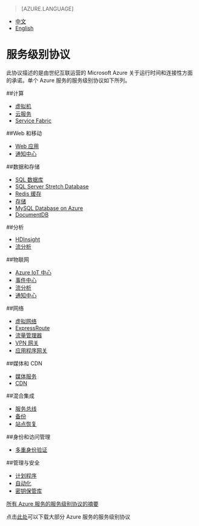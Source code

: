 <properties
	pageTitle=""
    description=""
    services=""
    documentationCenter=""
    authors=""
    manager=""
    editor=""
    tags=""/>

<tags ms.service="legal" ms.date="08/2016" wacn.date="08/2016" wacn.lang="cn"/>

> [AZURE.LANGUAGE]
- [中文](/support/legal/sla/)
- [English](/support/legal/sla-en/)

# 服务级别协议

此协议描述的是由世纪互联运营的 Microsoft Azure 关于运行时间和连接性方面的承诺。单个 Azure 服务的服务级别协议如下所列。 
<!--
|                       |                       |                       |                       |
|-----------------------|-----------------------|-----------------------|-----------------------|
|**计算**<br/><br/>[虚拟机]<br/>[云服务]<br/><br/><br/> |**Web 和移动**<br/><br/>[Web 应用]<br/>[通知中心]<br/><br/><br/> |**数据和存储**<br/><br/>[SQL 数据库]<br/>[SQL Server Stretch Database]<br/>[Redis 缓存]<br/>[存储]<br/>[MySQL Database on Azure]<br/>  |**分析**<br/><br/>[HDInsight]<br/>[流分析]<br/><br/><br/>  |
|**物联网**<br/><br/>[Azure IoT 中心]<br/>[事件中心]<br/>[流分析]<br/>[通知中心]<br/><br/> |**网络**<br/><br/>[虚拟网络]<br/>[ExpressRoute]<br/>[流量管理器]<br/>[VPN 网关]<br/>[应用程序网关]<br/>  |**媒体和 CDN**<br/><br/>[媒体服务]<br/>[CDN]<br/><br/><br/><br/>  |**混合集成**<br/><br/>[服务总线]<br/>[备份]<br/>[站点恢复]<br/><br/><br/>  |
|**身份和访问管理**<br/><br/>[多重身份验证]<br/><br/><br/>  |**管理与安全**<br/><br/>[计划程序]<br/>[自动化]<br/>[密钥保管库] | | |
-->
##计算
- [虚拟机]
- [云服务]
- [Service Fabric]

##Web 和移动
- [Web 应用]
- [通知中心]

##数据和存储
- [SQL 数据库]
- [SQL Server Stretch Database]
- [Redis 缓存]
- [存储]
- [MySQL Database on Azure]
- [DocumentDB]

##分析
- [HDInsight]
- [流分析]

##物联网
- [Azure IoT 中心]
- [事件中心]
- [流分析]
- [通知中心]

##网络
- [虚拟网络]
- [ExpressRoute]
- [流量管理器]
- [VPN 网关]
- [应用程序网关]

##媒体和 CDN
- [媒体服务]
- [CDN]

##混合集成
- [服务总线]
- [备份]
- [站点恢复]

##身份和访问管理
- [多重身份验证]

##管理与安全
- [计划程序]
- [自动化]
- [密钥保管库]


[所有 Azure 服务的服务级别协议的摘要](/support/sla/abstract/)

点击[此处](https://wacnstorage.blob.core.chinacloudapi.cn/marketing-resource/documents/Consolidated_SLA_Chinese_0809.pdf)可以下载大部分 Azure 服务的服务级别协议

[虚拟机]: /support/sla/virtual-machines/
[云服务]: /support/sla/cloud-services/
[Web 应用]: /support/sla/web-apps/
[通知中心]: /support/sla/notification-hubs/
[SQL 数据库]: /support/sla/sql-data/
[SQL Server Stretch Database]: /support/sla/sql-server-stretch-database/
[Redis 缓存]: /support/sla/redis-cache/
[存储]: /support/sla/storage/
[MySQL Database on Azure]: /support/sla/mysql/
[HDInsight]: /support/sla/hdinsight/
[流分析]: /support/sla/stream-analytics/
[Azure IoT 中心]: /support/sla/iot-hub/
[事件中心]: /support/sla/event-hubs/
[虚拟网络]: /support/sla/virtual-networking/
[ExpressRoute]: /support/sla/expressroute/
[流量管理器]: /support/sla/traffic-manager/
[VPN 网关]: /support/sla/vpn-gateway/
[应用程序网关]: /support/sla/application-gateway/
[媒体服务]: /support/sla/media-services/
[CDN]: /support/sla/cdn/
[服务总线]: /support/sla/messaging/
[备份]: /support/sla/back-up/
[站点恢复]: /support/sla/site-recovery/
[多重身份验证]: /support/sla/multi-factor-authentication/
[计划程序]: /support/sla/scheduler/
[自动化]: /support/sla/automation/
[密钥保管库]: /support/sla/key-vault/
[Service Fabric]: /support/sla/service-fabric/
[DocumentDB]: /support/sla/documentdb/
